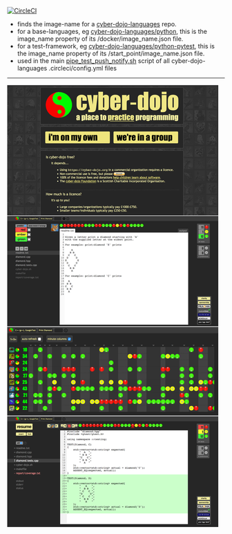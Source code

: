 
[![CircleCI](https://circleci.com/gh/cyber-dojo-languages/image_namer.svg?style=svg)](https://circleci.com/gh/cyber-dojo-languages/image_namer)

- finds the image-name for a [cyber-dojo-languages](https://github.com/cyber-dojo-languages) repo.
- for a base-languages, eg [cyber-dojo-languages/python](https://github.com/cyber-dojo-languages/python), this is the image_name property of its /docker/image_name.json file.
- for a test-framework, eg [cyber-dojo-languages/python-pytest](https://github.com/cyber-dojo-languages/python-pytest), this is the image_name property of its /start_point/image_name.json file.
- used in the main [pipe_test_push_notify.sh](https://github.com/cyber-dojo-languages/image_builder/blob/master/build_test_push_notify.sh) script of all cyber-dojo-languages .circleci/config.yml files

- - - -

![cyber-dojo.org home page](https://github.com/cyber-dojo/cyber-dojo/blob/master/shared/home_page_snapshot.png)
